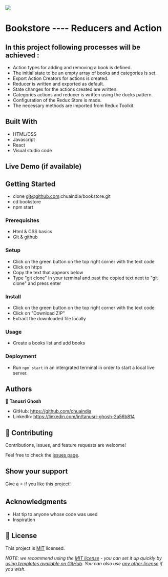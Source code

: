 ![](https://img.shields.io/badge/Microverse-blueviolet)

# Bookstore ---- Reducers and Action

## In this project following processes will be achieved :

- Action types for adding and removing a book is defined.
- The initial state to be an empty array of books and categories is set.
- Export Action Creators for actions is created.
- Reducer is written and exported as default.
- State changes for the actions created are written.
- Categories actions and reducer is written using the ducks pattern.
- Configuration of the Redux Store is made.
- The necessary methods are imported from Redux Toolkit.

## Built With

- HTML/CSS
- Javascript
- React
- Visual studio code

## Live Demo (if available)

## Getting Started

- clone git@github.com:chuaindia/bookstore.git
- cd bookstore
- npm start

### Prerequisites
- Html & CSS basics
- Git & github

### Setup
- Click on the green button on the top right corner with the text code
- Click on https
- Copy the text that appears below 
- Type "git clone" in your terminal and past the copied text next to "git clone" and press enter

### Install
- Click on the green button on the top right corner with the text code
- Click on "Download ZIP"
- Extract the downloaded file locally

### Usage
- Create a books list and add books

### Deployment
- Run `npm start` in an intergrated terminal in order to start a local live server.


## Authors

👤 **Tanusri Ghosh**

- GitHub: https://github.com/chuaindia
- LinkedIn: https://linkedin.com/in/tanusri-ghosh-2a56b814



## 🤝 Contributing

Contributions, issues, and feature requests are welcome!

Feel free to check the [issues page](../../issues/).

## Show your support

Give a ⭐️ if you like this project!

## Acknowledgments

- Hat tip to anyone whose code was used
- Inspiration


## 📝 License

This project is [MIT](./LICENSE.MD) licensed.

_NOTE: we recommend using the [MIT license](https://choosealicense.com/licenses/mit/) - you can set it up quickly by [using templates available on GitHub](https://docs.github.com/en/communities/setting-up-your-project-for-healthy-contributions/adding-a-license-to-a-repository). You can also use [any other license](https://choosealicense.com/licenses/) if you wish._
